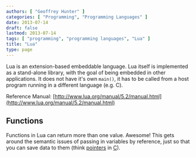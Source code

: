 ```yaml
---
authors: [ "Geoffrey Hunter" ]
categories: [ "Programming", "Programming Languages" ]
date: 2013-07-14
draft: false
lastmod: 2013-07-14
tags: [ "programming", "programming languages", "Lua" ]
title: "Lua"
type: page
---
```


Lua is an extension-based embeddable language. Lua itself is implemented as a stand-alone library, with the goal of being embedded in other applications. It does not have it's own `main()`, it has to be called from a host program running in a different language (e.g. C).

Reference Manual: [http://www.lua.org/manual/5.2/manual.html](http://www.lua.org/manual/5.2/manual.html)

## Functions

Functions in Lua can return more than one value. Awesome! This gets around the semantic issues of passing in variables by reference, just so that you can save data to them (think [pointers](/programming/languages/c/pointers) in [C](/programming/languages/c)).
